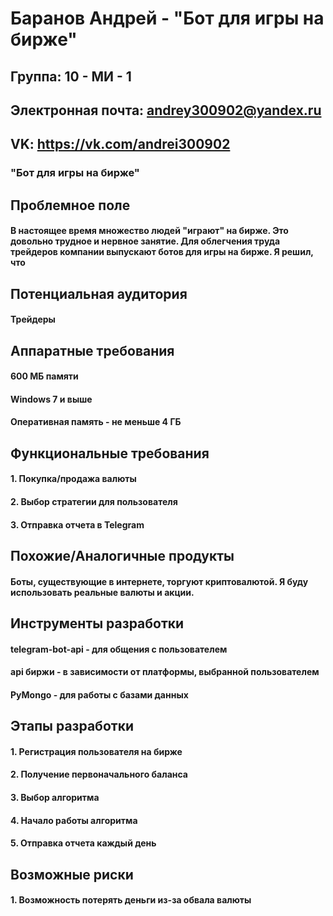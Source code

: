 # Баранов Андрей - "Бот для игры на бирже"
## Группа: 10 - МИ - 1
## Электронная почта: andrey300902@yandex.ru
## VK: https://vk.com/andrei300902
### "Бот для игры на бирже"
## Проблемное поле
#### В настоящее время множество людей "играют" на бирже. Это довольно трудное и нервное занятие. Для облегчения труда трейдеров компании выпускают ботов для игры на бирже. Я решил, что 
## Потенциальная аудитория
#### Трейдеры
## Аппаратные требования
#### 600 МБ памяти
#### Windows 7 и выше
#### Оперативная память - не меньше 4 ГБ
## Функциональные требования
#### 1. Покупка/продажа валюты
#### 2. Выбор стратегии для пользователя
#### 3. Отправка отчета в Telegram
## Похожие/Аналогичные продукты
#### Боты, существующие в интернете, торгуют криптовалютой. Я буду использовать реальные валюты и акции.
## Инструменты разработки
#### telegram-bot-api - для общения с пользователем
#### api биржи - в зависимости от платформы, выбранной пользователем
#### PyMongo - для работы с базами данных
## Этапы разработки
#### 1. Регистрация пользователя на бирже
#### 2. Получение первоначального баланса
#### 3. Выбор алгоритма
#### 4. Начало работы алгоритма
#### 5. Отправка отчета каждый день
## Возможные риски
#### 1. Возможность потерять деньги из-за обвала валюты
